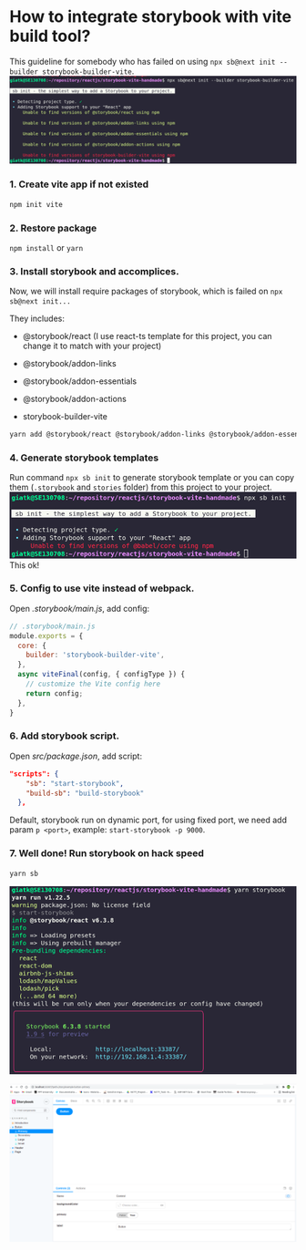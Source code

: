 # How to integrate storybook with vite build tool?
This guideline for somebody who has failed on using `npx sb@next init --builder storybook-builder-vite`.
![sb init is failed](docs/screenshots/sb-init-failed.png)
### 1. Create vite app if not existed
```bash
npm init vite
```
### 2. Restore package
`npm install` or `yarn`
### 3. Install storybook and accomplices.
Now, we will install require packages of storybook, which is failed on `npx sb@next init...`

They includes:

- @storybook/react (I use react-ts template for this project, you can change it to match with your project)

- @storybook/addon-links

- @storybook/addon-essentials

- @storybook/addon-actions

- storybook-builder-vite

```bash
yarn add @storybook/react @storybook/addon-links @storybook/addon-essentials @storybook/addon-actions storybook-builder-vite
```
### 4. Generate storybook templates
Run command `npx sb init` to generate storybook template or you can copy them (`.storybook` and `stories` folder) from this project to your project.
![sb-template-gen](docs/screenshots/gen-template.png)
This ok!
### 5. Config to use vite instead of webpack.
Open *.storybook/main.js*, add config:
```javascript
// .storybook/main.js
module.exports = {
  core: {
    builder: 'storybook-builder-vite',
  },
  async viteFinal(config, { configType }) {
    // customize the Vite config here
    return config;
  },
}
```
### 6. Add storybook script.
Open *src/package.json*, add script:
```json
"scripts": {
    "sb": "start-storybook",
    "build-sb": "build-storybook"
  },
```
Default, storybook run on dynamic port, for using fixed port, we need add param `p <port>`, example: `start-storybook -p 9000`.

### 7. Well done! Run storybook on hack speed
```bash
yarn sb
```
![run-sb](docs/screenshots/run-sb.png)

![sb](docs/screenshots/sb.png)